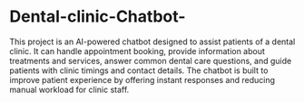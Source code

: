 # Dental-clinic-Chatbot-
This project is an AI-powered chatbot designed to assist patients of a dental clinic. It can handle appointment booking, provide information about treatments and services, answer common dental care questions, and guide patients with clinic timings and contact details. The chatbot is built to improve patient experience by offering instant responses and reducing manual workload for clinic staff.
